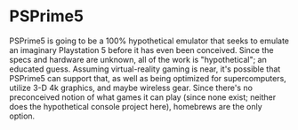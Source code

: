 PSPrime5
========

PSPrime5 is going to be a 100% hypothetical emulator that seeks to emulate an imaginary Playstation 5 before it has even been conceived. Since the specs and hardware are unknown, all of the work is "hypothetical"; an educated guess. Assuming virtual-reality gaming is near, it's possible that PSPrime5 can support that, as well as being optimized for supercomputers, utilize 3-D 4k graphics, and maybe wireless gear. Since there's no preconceived notion of what games it can play (since none exist; neither does the hypothetical console project here), homebrews are the only option. 
